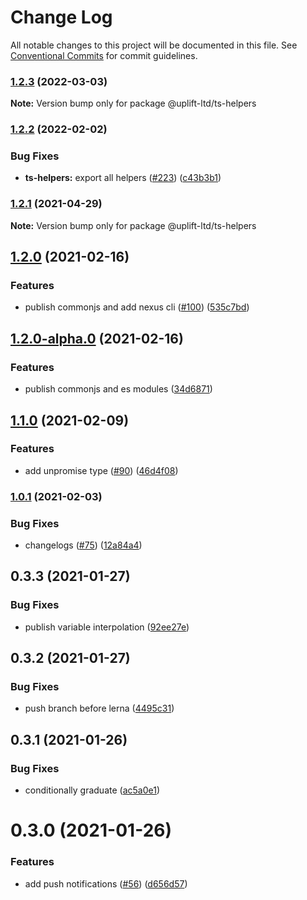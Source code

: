 # Change Log

All notable changes to this project will be documented in this file.
See [Conventional Commits](https://conventionalcommits.org) for commit guidelines.

### [1.2.3](https://github.com/uplift-ltd/nexus/compare/@uplift-ltd/ts-helpers@1.2.2...@uplift-ltd/ts-helpers@1.2.3) (2022-03-03)

**Note:** Version bump only for package @uplift-ltd/ts-helpers





### [1.2.2](https://github.com/uplift-ltd/nexus/compare/@uplift-ltd/ts-helpers@1.2.1...@uplift-ltd/ts-helpers@1.2.2) (2022-02-02)


### Bug Fixes

* **ts-helpers:** export all helpers ([#223](https://github.com/uplift-ltd/nexus/issues/223)) ([c43b3b1](https://github.com/uplift-ltd/nexus/commit/c43b3b193d20b3913586294a7614e11112b2c320))



### [1.2.1](https://github.com/uplift-ltd/nexus/compare/@uplift-ltd/ts-helpers@1.2.0...@uplift-ltd/ts-helpers@1.2.1) (2021-04-29)

**Note:** Version bump only for package @uplift-ltd/ts-helpers





## [1.2.0](https://github.com/uplift-ltd/nexus/compare/@uplift-ltd/ts-helpers@1.1.0...@uplift-ltd/ts-helpers@1.2.0) (2021-02-16)


### Features

* publish commonjs and add nexus cli ([#100](https://github.com/uplift-ltd/nexus/issues/100)) ([535c7bd](https://github.com/uplift-ltd/nexus/commit/535c7bd0ad8224b9dde814f18f9d5082366061e1))



## [1.2.0-alpha.0](https://github.com/uplift-ltd/nexus/compare/@uplift-ltd/ts-helpers@1.1.0...@uplift-ltd/ts-helpers@1.2.0-alpha.0) (2021-02-16)


### Features

* publish commonjs and es modules ([34d6871](https://github.com/uplift-ltd/nexus/commit/34d6871f720efebf2d48773ae1e17c8dc6fd652d))



## [1.1.0](https://github.com/uplift-ltd/nexus/compare/@uplift-ltd/ts-helpers@1.0.1...@uplift-ltd/ts-helpers@1.1.0) (2021-02-09)


### Features

* add unpromise type ([#90](https://github.com/uplift-ltd/nexus/issues/90)) ([46d4f08](https://github.com/uplift-ltd/nexus/commit/46d4f08741436f2f9a2a378a1cdcf29795d7dca1))



### [1.0.1](https://github.com/uplift-ltd/nexus/compare/@uplift-ltd/ts-helpers@0.4.0...@uplift-ltd/ts-helpers@1.0.1) (2021-02-03)


### Bug Fixes

* changelogs ([#75](https://github.com/uplift-ltd/nexus/issues/75)) ([12a84a4](https://github.com/uplift-ltd/nexus/commit/12a84a443f74257efe930d0dcf96b61635643dcd))



## 0.3.3 (2021-01-27)


### Bug Fixes

* publish variable interpolation
  ([92ee27e](https://github.com/uplift-ltd/nexus/commit/92ee27e2b1a473d14e95120fd9835f90e2b4b0d0))





## 0.3.2 (2021-01-27)


### Bug Fixes

* push branch before lerna
  ([4495c31](https://github.com/uplift-ltd/nexus/commit/4495c311019edad65242fddfcbec3763a86f528c))





## 0.3.1 (2021-01-26)


### Bug Fixes

* conditionally graduate
  ([ac5a0e1](https://github.com/uplift-ltd/nexus/commit/ac5a0e1fc880399a0b498e7eac042f1572fee991))





# 0.3.0 (2021-01-26)


### Features

* add push notifications ([#56](https://github.com/uplift-ltd/nexus/issues/56))
  ([d656d57](https://github.com/uplift-ltd/nexus/commit/d656d57fa545c77c9c28aab77e57ea43a2bacc60))
